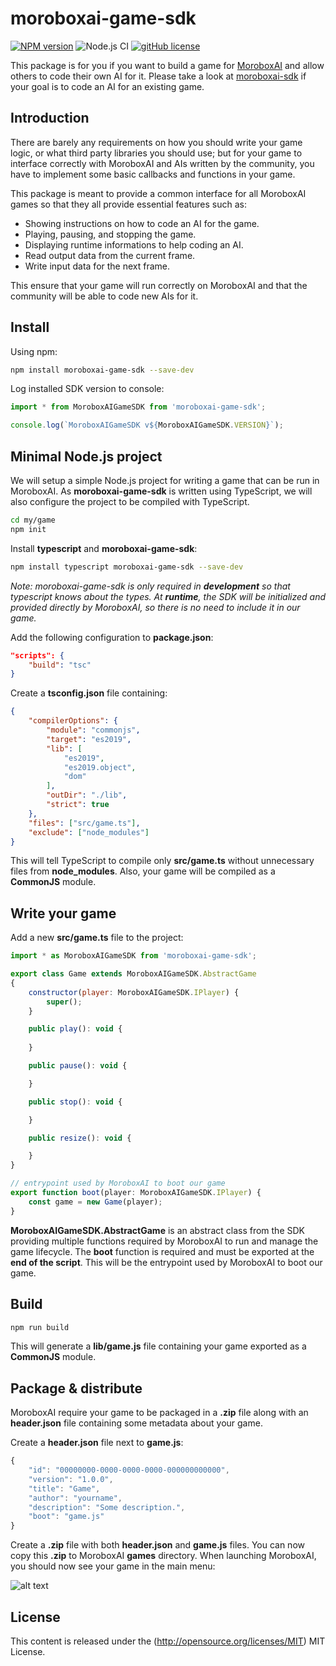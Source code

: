 # moroboxai-game-sdk

[![NPM version](https://img.shields.io/npm/v/moroboxai-game-sdk.svg)](https://www.npmjs.com/package/moroboxai-game-sdk)
![Node.js CI](https://github.com/moroboxai/moroboxai-game-sdk/workflows/Node.js%20CI/badge.svg)
[![gitHub license](https://img.shields.io/badge/license-MIT-blue.svg)](https://github.com/moroboxai/moroboxai-game-sdk/blob/master/LICENSE)

This package is for you if you want to build a game for [MoroboxAI](https://github.com/moroboxai/moroboxai) and allow others to code their own AI for it.
Please take a look at [moroboxai-sdk](https://github.com/moroboxai/moroboxai-sdk) if your goal is to code an AI for an existing game.

## Introduction

There are barely any requirements on how you should write your game logic, or what third party libraries you should use; but for your game to interface
correctly with MoroboxAI and AIs written by the community, you have to implement some basic callbacks and functions in your game.

This package is meant to provide a common interface for all MoroboxAI games so that they all provide essential features such as:

  * Showing instructions on how to code an AI for the game.
  * Playing, pausing, and stopping the game.
  * Displaying runtime informations to help coding an AI.
  * Read output data from the current frame.
  * Write input data for the next frame.

This ensure that your game will run correctly on MoroboxAI and that the community will be able to code new AIs for it.

## Install

Using npm:

```bash
npm install moroboxai-game-sdk --save-dev
```

Log installed SDK version to console:

```js
import * from MoroboxAIGameSDK from 'moroboxai-game-sdk';

console.log(`MoroboxAIGameSDK v${MoroboxAIGameSDK.VERSION}`);
```

## Minimal Node.js project

We will setup a simple Node.js project for writing a game that can be run in MoroboxAI.
As **moroboxai-game-sdk** is written using TypeScript, we will also configure the project
to be compiled with TypeScript.

```bash
cd my/game
npm init
```

Install **typescript** and **moroboxai-game-sdk**:

```bash
npm install typescript moroboxai-game-sdk --save-dev
```

_Note: moroboxai-game-sdk is only required in **development** so that typescript knows about
the types. At **runtime**, the SDK will be initialized and provided directly by MoroboxAI, so there
is no need to include it in our game._

Add the following configuration to **package.json**:

```json
"scripts": {
    "build": "tsc"
}
```

Create a **tsconfig.json** file containing:

```json
{
    "compilerOptions": {
        "module": "commonjs",
        "target": "es2019",
        "lib": [
            "es2019",
            "es2019.object",
            "dom"
        ],
        "outDir": "./lib",
        "strict": true
    },
    "files": ["src/game.ts"],
    "exclude": ["node_modules"]
}
```

This will tell TypeScript to compile only **src/game.ts** without unnecessary files from **node_modules**.
Also, your game will be compiled as a **CommonJS** module.

## Write your game

Add a new **src/game.ts** file to the project:

```js
import * as MoroboxAIGameSDK from 'moroboxai-game-sdk';

export class Game extends MoroboxAIGameSDK.AbstractGame
{
    constructor(player: MoroboxAIGameSDK.IPlayer) {
        super();
    }

    public play(): void {
        
    }

    public pause(): void {

    }

    public stop(): void {

    }

    public resize(): void {

    }
}

// entrypoint used by MoroboxAI to boot our game
export function boot(player: MoroboxAIGameSDK.IPlayer) {
    const game = new Game(player);
}
```

**MoroboxAIGameSDK.AbstractGame** is an abstract class from the SDK providing multiple
functions required by MoroboxAI to run and manage the game lifecycle. The **boot**
function is required and must be exported at the **end of the script**. This will
be the entrypoint used by MoroboxAI to boot our game.

## Build

```bash
npm run build
```

This will generate a **lib/game.js** file containing your game exported as a **CommonJS** module.

## Package & distribute

MoroboxAI require your game to be packaged in a **.zip** file along with an **header.json** file containing
some metadata about your game.

Create a **header.json** file next to **game.js**:

```js
{
    "id": "00000000-0000-0000-0000-000000000000",
    "version": "1.0.0",
    "title": "Game",
    "author": "yourname",
    "description": "Some description.",
    "boot": "game.js"
}
```

Create a **.zip** file with both **header.json** and **game.js** files.
You can now copy this **.zip** to MoroboxAI **games** directory.
When launching MoroboxAI, you should now see your game in the main menu:

![alt text](../media/readme_package_moroboxai.png?raw=true)

## License

This content is released under the (http://opensource.org/licenses/MIT) MIT License.
